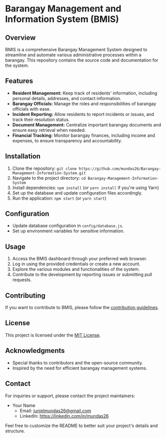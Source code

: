 # Barangay Management and Information System (BMIS)

## Overview

BMIS is a comprehensive Barangay Management System designed to streamline and automate various administrative processes within a barangay. This repository contains the source code and documentation for the system.

## Features

- **Resident Management:** Keep track of residents' information, including personal details, addresses, and contact information.
- **Barangay Officials:** Manage the roles and responsibilities of barangay officials with ease.
- **Incident Reporting:** Allow residents to report incidents or issues, and track their resolution status.
- **Document Management:** Centralize important barangay documents and ensure easy retrieval when needed.
- **Financial Tracking:** Monitor barangay finances, including income and expenses, to ensure transparency and accountability.

## Installation

1. Clone the repository: `git clone https://github.com/mundas26/Barangay-Management-Information-System.git`
2. Navigate to the project directory: `cd Barangay-Management-Information-System`
3. Install dependencies: `npm install` (or `yarn install` if you're using Yarn)
4. Set up the database and update configuration files accordingly.
5. Run the application: `npm start` (or `yarn start`)

## Configuration

- Update database configuration in `config/database.js`.
- Set up environment variables for sensitive information.

## Usage

1. Access the BMIS dashboard through your preferred web browser.
2. Log in using the provided credentials or create a new account.
3. Explore the various modules and functionalities of the system.
4. Contribute to the development by reporting issues or submitting pull requests.

## Contributing

If you want to contribute to BMIS, please follow the [contribution guidelines](CONTRIBUTING.md).

## License

This project is licensed under the [MIT License](LICENSE.md).

## Acknowledgments

- Special thanks to contributors and the open-source community.
- Inspired by the need for efficient barangay management systems.

## Contact

For inquiries or support, please contact the project maintainers:

- Your Name
  - Email: junielmundas26@gmail.com
  - LinkedIn: https://linkedin.com/in/mundas26

Feel free to customize the README to better suit your project's details and structure.
